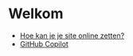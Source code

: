 # Welkom

* [Hoe kan je je site online zetten?](publish-site-plesk.md)
* [GitHub Copilot](github-copilot.md)
